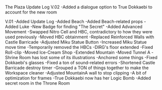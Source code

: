 The Plaza Update Log
V.02
-Added a dialogue option to True Dokkaebi to account for the new room

V.01
-Added Update Log
-Added Beach
-Added Beach-related props
-Added Luke
-New Badge for finding "The Secret"
-Added Advanced Movement
-Swapped Nitro Cell and HBC, contradictory to how they were used previously
-Moved HBC obtainment
-Replaced Reinforced Walls with Castle Barricade
-Adjusted Miku Statue Button
-Increased Miku Statue move time
-Temporarily removed the HBCs
-DIRG's floor extended
-Fixed Roll-clip
-Moved Ice-Cream Shop
-Extended Mountain
-Moved Tunnel A
-Shrine Room has lost some of its illustrations
-Anchored some things
-Fixed Dokkaebi's glasses
-Fixed a ton of sound-related errors
-Shortened Castle Barricade destroy timer
-Grouped a TON of things together to make the Workspace cleaner
-Adjusted MountainA wall to stop clipping
-A bit of optimization for frames
-True Dokkaebi now has her Logic Bomb
-Added secret room in the Throne Room
